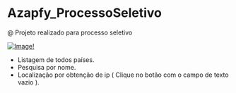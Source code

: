 # Azapfy_ProcessoSeletivo
@ Projeto realizado para processo seletivo  

[![Image!](https://user-images.githubusercontent.com/25700237/116011049-4c459380-a5f9-11eb-8aba-98caa7e9a0f7.png)](https://www.youtube.com/watch?v=2h0RhhukLWI)  


* Listagem de todos países.
* Pesquisa por nome.
* Localização por obtenção de ip ( Clique no botão com o campo de texto vazio ).
